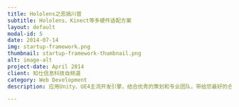 ```yaml
---
title: Hololens之恶搞川普
subtitle: Hololens、Kinect等多硬件适配方案
layout: default
modal-id: 5
date: 2014-07-14
img: startup-framework.png
thumbnail: startup-framework-thumbnail.png
alt: image-alt
project-date: April 2014
client: 知仕信息科技自频道
category: Web Development
description: 应用Unity、UE4主流开发引擎，结合优秀的策划和专业团队，带给您最好的合作体验！

---
```

